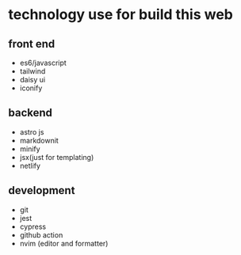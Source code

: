 # technology use for build this web
## front end
- es6/javascript
- tailwind
- daisy ui
- iconify

## backend
- astro js
- markdownit
- minify
- jsx(just for templating)
- netlify

## development
- git
- jest
- cypress
- github action
- nvim (editor and formatter)
